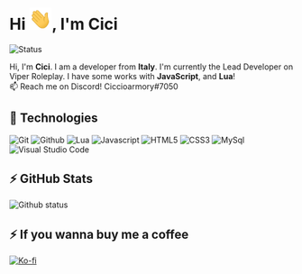 <h1> Hi <img src="https://raw.githubusercontent.com/ABSphreak/ABSphreak/master/gifs/Hi.gif" width="40px" />, I'm Cici</h1>

<p>
  <img alt="Status" src="https://img.shields.io/badge/gender-%F0%9F%A4%B5-lightgrey" />
</p>

Hi, I'm **Cici**. I am a developer from **Italy**. I'm currently the Lead Developer on Viper Roleplay.
I have some works with **JavaScript**, and **Lua**!
</br>📫 Reach me on Discord!  Ciccioarmory#7050  </a>

<h2>🚀 Technologies</h2>
<p>
  <img alt="Git" src="https://img.shields.io/badge/-Git-ff8438?style=flat-square&logo=git&logoColor=white" />
  <img alt="Github" src="https://img.shields.io/badge/-Github-2e2e2e?style=flat-square&logo=github&logoColor=white" />
  <img alt="Lua" src="https://img.shields.io/badge/-Lua-5ca4cc?style=flat-square&logo=lua&logoColor=white" />
  <img alt="Javascript" src="https://img.shields.io/badge/-JavaScript-323330?style=flat-square&logo=javascript&logoColor=white" />
  <img alt="HTML5" src="https://img.shields.io/badge/-HTML5-E34F26?style=flat-square&logo=html5&logoColor=white" />
  <img alt="CSS3" src="https://img.shields.io/badge/-CSS3-1572B6?style=flat-square&logo=css3&logoColor=white" />
  <img alt="MySql" src="https://img.shields.io/badge/-MySQL-00756f?style=flat-square&logo=mysql&logoColor=white" />
  <img alt="Visual Studio Code" src="https://img.shields.io/badge/-Visual Studio Code-0078d7?style=flat-square&logo=visual-studio-code&logoColor=white" />
</p>
 
<h2>⚡ GitHub Stats</h2>
<p align="left">
  <img src="https://github-readme-stats-five-lyart.vercel.app/api?username=Ciccioarmory&show_icons=true&layout=compact&theme=react&hide_border=true" alt="Github status"/>
</p>

<h2>⚡ If you wanna buy me a coffee</h2>
<p align="left">
  <a href="https://ko-fi.com/ciccioarmory"><img src="https://cdn.discordapp.com/attachments/790331432681078784/1099032832254423100/61e11149b3af2ee970bb8ead_Ko-fi_logo.png" alt="Ko-fi" style="width:300px;height:150px;"/></a>
</p>




